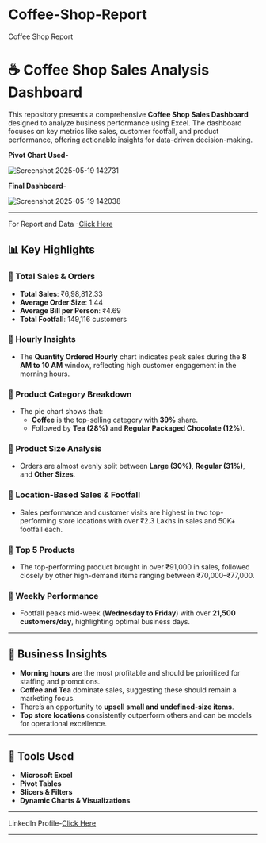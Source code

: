 # Coffee-Shop-Report
Coffee Shop Report
# ☕ Coffee Shop Sales Analysis Dashboard

This repository presents a comprehensive **Coffee Shop Sales Dashboard** designed to analyze business performance using Excel. The dashboard focuses on key metrics like sales, customer footfall, and product performance, offering actionable insights for data-driven decision-making.

**Pivot Chart Used-**

![Screenshot 2025-05-19 142731](https://github.com/user-attachments/assets/fe6923c0-c6e3-4b27-82a4-ece7db5412f1)


**Final Dashboard**-

![Screenshot 2025-05-19 142038](https://github.com/user-attachments/assets/b24fc3d8-0fc7-4df4-bee0-ab294c3805ac)


---
For Report and Data -[Click Here](https://1drv.ms/x/c/a51016d50e3ba61c/Ee9Wp1I2CJdEtepZpRp3oNYBEXqktKNIyzd_v_)



## 📊 Key Highlights

### 🔹 Total Sales & Orders
- **Total Sales**: ₹6,98,812.33
- **Average Order Size**: 1.44
- **Average Bill per Person**: ₹4.69
- **Total Footfall**: 149,116 customers

### 🔹 Hourly Insights
- The **Quantity Ordered Hourly** chart indicates peak sales during the **8 AM to 10 AM** window, reflecting high customer engagement in the morning hours.

### 🔹 Product Category Breakdown
- The pie chart shows that:
  - **Coffee** is the top-selling category with **39%** share.
  - Followed by **Tea (28%)** and **Regular Packaged Chocolate (12%)**.

### 🔹 Product Size Analysis
- Orders are almost evenly split between **Large (30%)**, **Regular (31%)**, and **Other Sizes**.

### 🔹 Location-Based Sales & Footfall
- Sales performance and customer visits are highest in two top-performing store locations with over ₹2.3 Lakhs in sales and 50K+ footfall each.

### 🔹 Top 5 Products
- The top-performing product brought in over ₹91,000 in sales, followed closely by other high-demand items ranging between ₹70,000–₹77,000.

### 🔹 Weekly Performance
- Footfall peaks mid-week (**Wednesday to Friday**) with over **21,500 customers/day**, highlighting optimal business days.

---

## 📌 Business Insights

- **Morning hours** are the most profitable and should be prioritized for staffing and promotions.
- **Coffee and Tea** dominate sales, suggesting these should remain a marketing focus.
- There’s an opportunity to **upsell small and undefined-size items**.
- **Top store locations** consistently outperform others and can be models for operational excellence.

---

## 🚀 Tools Used

- **Microsoft Excel**
- **Pivot Tables**
- **Slicers & Filters**
- **Dynamic Charts & Visualizations**

---

LinkedIn Profile-[Click Here](https://www.linkedin.com/in/sonali-yadav-a50823171)



---




